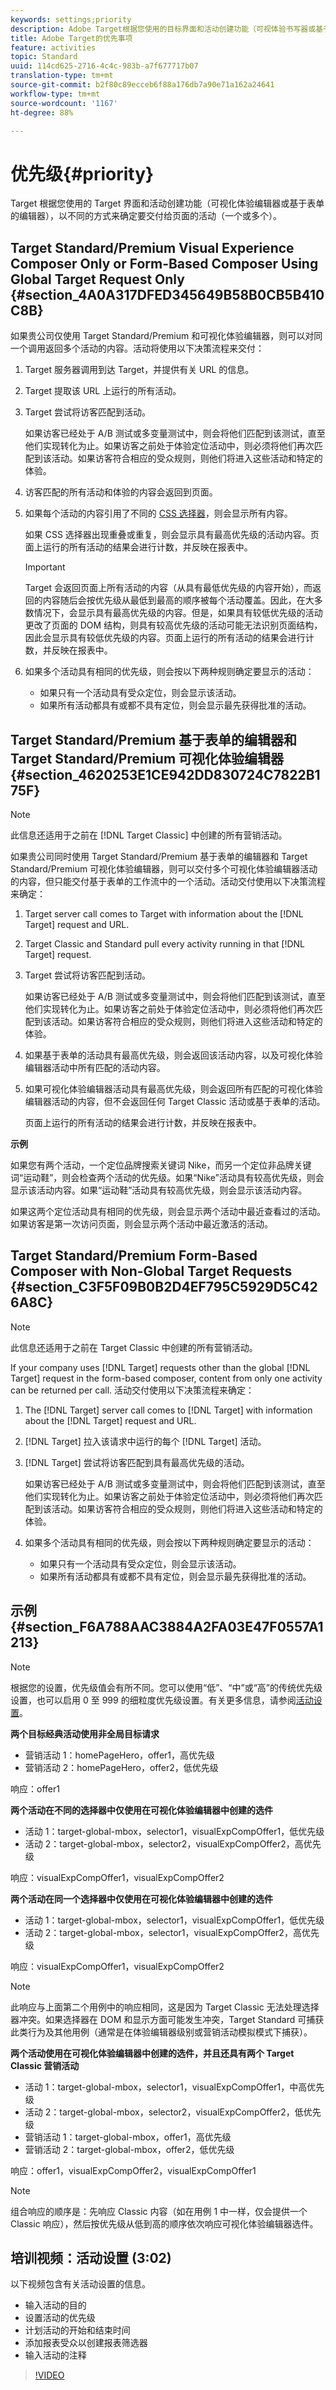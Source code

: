 ```yaml
---
keywords: settings;priority
description: Adobe Target根据您使用的目标界面和活动创建功能（可视体验书写器或基于表单的书写器），确定要向页面传送的活动(或活动)。
title: Adobe Target的优先事项
feature: activities
topic: Standard
uuid: 114cd625-2716-4c4c-983b-a7f677717b07
translation-type: tm+mt
source-git-commit: b2f80c89ecceb6f88a176db7a90e71a162a24641
workflow-type: tm+mt
source-wordcount: '1167'
ht-degree: 88%

---
```



# 优先级{#priority}

Target 根据您使用的 Target 界面和活动创建功能（可视化体验编辑器或基于表单的编辑器），以不同的方式来确定要交付给页面的活动（一个或多个）。

## Target Standard/Premium Visual Experience Composer Only or Form-Based Composer Using Global Target Request Only {#section_4A0A317DFED345649B58B0CB5B410C8B}

如果贵公司仅使用 Target Standard/Premium 和可视化体验编辑器，则可以对同一个调用返回多个活动的内容。活动将使用以下决策流程来交付：

1. Target 服务器调用到达 Target，并提供有关 URL 的信息。
1. Target 提取该 URL 上运行的所有活动。
1. Target 尝试将访客匹配到活动。

   如果访客已经处于 A/B 测试或多变量测试中，则会将他们匹配到该测试，直至他们实现转化为止。如果访客之前处于体验定位活动中，则必须将他们再次匹配到该活动。如果访客符合相应的受众规则，则他们将进入这些活动和特定的体验。

1. 访客匹配的所有活动和体验的内容会返回到页面。
1. 如果每个活动的内容引用了不同的 [CSS 选择器](../c-experiences/c-visual-experience-composer/vec-selectors.md#concept_4EB7663E255F439B8D24079D23479337)，则会显示所有内容。

   如果 CSS 选择器出现重叠或重复，则会显示具有最高优先级的活动内容。页面上运行的所有活动的结果会进行计数，并反映在报表中。

   >[!IMPORTANT]
   >
   >Target 会返回页面上所有活动的内容（从具有最低优先级的内容开始），而返回的内容随后会按优先级从最低到最高的顺序被每个活动覆盖。因此，在大多数情况下，会显示具有最高优先级的内容。但是，如果具有较低优先级的活动更改了页面的 DOM 结构，则具有较高优先级的活动可能无法识别页面结构，因此会显示具有较低优先级的内容。页面上运行的所有活动的结果会进行计数，并反映在报表中。

1. 如果多个活动具有相同的优先级，则会按以下两种规则确定要显示的活动：

   * 如果只有一个活动具有受众定位，则会显示该活动。
   * 如果所有活动都具有或都不具有定位，则会显示最先获得批准的活动。

## Target Standard/Premium 基于表单的编辑器和 Target Standard/Premium 可视化体验编辑器 {#section_4620253E1CE942DD830724C7822B175F}

>[!NOTE]
>
>此信息还适用于之前在 [!DNL Target Classic] 中创建的所有营销活动。

如果贵公司同时使用 Target Standard/Premium 基于表单的编辑器和 Target Standard/Premium 可视化体验编辑器，则可以交付多个可视化体验编辑器活动的内容，但只能交付基于表单的工作流中的一个活动。活动交付使用以下决策流程来确定：

1. Target server call comes to Target with information about the [!DNL Target] request and URL.
1. Target Classic and Standard pull every activity running in that [!DNL Target] request.
1. Target 尝试将访客匹配到活动。

   如果访客已经处于 A/B 测试或多变量测试中，则会将他们匹配到该测试，直至他们实现转化为止。如果访客之前处于体验定位活动中，则必须将他们再次匹配到该活动。如果访客符合相应的受众规则，则他们将进入这些活动和特定的体验。

1. 如果基于表单的活动具有最高优先级，则会返回该活动内容，以及可视化体验编辑器活动中所有匹配的活动内容。
1. 如果可视化体验编辑器活动具有最高优先级，则会返回所有匹配的可视化体验编辑器活动的内容，但不会返回任何 Target Classic 活动或基于表单的活动。

   页面上运行的所有活动的结果会进行计数，并反映在报表中。

**示例**

如果您有两个活动，一个定位品牌搜索关键词 Nike，而另一个定位非品牌关键词“运动鞋”，则会检查两个活动的优先级。如果“Nike”活动具有较高优先级，则会显示该活动内容。如果“运动鞋”活动具有较高优先级，则会显示该活动内容。

如果这两个定位活动具有相同的优先级，则会显示两个活动中最近查看过的活动。如果访客是第一次访问页面，则会显示两个活动中最近激活的活动。

## Target Standard/Premium Form-Based Composer with Non-Global Target Requests {#section_C3F5F09B0B2D4EF795C5929D5C426A8C}

>[!NOTE]
>
>此信息还适用于之前在 Target Classic 中创建的所有营销活动。

If your company uses [!DNL Target] requests other than the global [!DNL Target] request in the form-based composer, content from only one activity can be returned per call. 活动交付使用以下决策流程来确定：

1. The [!DNL Target] server call comes to [!DNL Target] with information about the [!DNL Target] request and URL.
1. [!DNL Target] 拉入该请求中运行的每个 [!DNL Target] 活动。
1. [!DNL Target] 尝试将访客匹配到具有最高优先级的活动。

   如果访客已经处于 A/B 测试或多变量测试中，则会将他们匹配到该测试，直至他们实现转化为止。如果访客之前处于体验定位活动中，则必须将他们再次匹配到该活动。如果访客符合相应的受众规则，则他们将进入这些活动和特定的体验。

1. 如果多个活动具有相同的优先级，则会按以下两种规则确定要显示的活动：

   * 如果只有一个活动具有受众定位，则会显示该活动。
   * 如果所有活动都具有或都不具有定位，则会显示最先获得批准的活动。

## 示例 {#section_F6A788AAC3884A2FA03E47F0557A1213}

>[!NOTE]
>
>根据您的设置，优先级值会有所不同。您可以使用“低”、“中”或“高”的传统优先级设置，也可以启用 0 至 999 的细粒度优先级设置。有关更多信息，请参阅[活动设置](../c-activities/activity-settings.md#task_C6B2FF8374724933BE79A83549B9CD02)。

**两个目标经典活动使用非全局目标请求**

* 营销活动 1：homePageHero，offer1，高优先级
* 营销活动 2：homePageHero，offer2，低优先级

响应：offer1

**两个活动在不同的选择器中仅使用在可视化体验编辑器中创建的选件**

* 活动 1：target-global-mbox，selector1，visualExpCompOffer1，低优先级
* 活动 2：target-global-mbox，selector2，visualExpCompOffer2，高优先级

响应：visualExpCompOffer1，visualExpCompOffer2

**两个活动在同一个选择器中仅使用在可视化体验编辑器中创建的选件**

* 活动 1：target-global-mbox，selector1，visualExpCompOffer1，低优先级
* 活动 2：target-global-mbox，selector1，visualExpCompOffer2，高优先级

响应：visualExpCompOffer1，visualExpCompOffer2

>[!NOTE]
>
>此响应与上面第二个用例中的响应相同，这是因为 Target Classic 无法处理选择器冲突。如果选择器在 DOM 和显示方面可能发生冲突，Target Standard 可捕获此类行为及其他用例（通常是在体验编辑器级别或营销活动模拟模式下捕获）。

**两个活动使用在可视化体验编辑器中创建的选件，并且还具有两个 Target Classic 营销活动**

* 活动 1：target-global-mbox，selector1，visualExpCompOffer1，中高优先级
* 活动 2：target-global-mbox，selector2，visualExpCompOffer2，低优先级
* 营销活动 1：target-global-mbox，offer1，高优先级
* 营销活动 2：target-global-mbox，offer2，低优先级

响应：offer1，visualExpCompOffer2，visualExpCompOffer1

>[!NOTE]
>
>组合响应的顺序是：先响应 Classic 内容（如在用例 1 中一样，仅会提供一个 Classic 响应），然后按优先级从低到高的顺序依次响应可视化体验编辑器选件。

## 培训视频：活动设置 (3:02)

以下视频包含有关活动设置的信息。

* 输入活动的目的
* 设置活动的优先级
* 计划活动的开始和结束时间
* 添加报表受众以创建报表筛选器
* 输入活动的注释

>[!VIDEO](https://video.tv.adobe.com/v/17381)